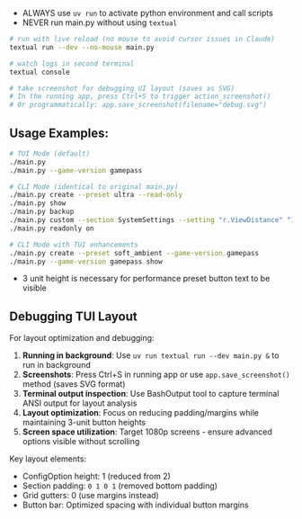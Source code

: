 
- ALWAYS use `uv run` to activate python environment and call scripts
- NEVER run main.py without using `textual`

```bash
# run with live reload (no mouse to avoid cursor issues in Claude)
textual run --dev --no-mouse main.py

# watch logs in second terminal
textual console

# take screenshot for debugging UI layout (saves as SVG)
# In the running app, press Ctrl+S to trigger action_screenshot()
# Or programmatically: app.save_screenshot(filename="debug.svg")
```

## Usage Examples:

```bash
# TUI Mode (default)
./main.py
./main.py --game-version gamepass

# CLI Mode (identical to original main.py)
./main.py create --preset ultra --read-only
./main.py show
./main.py backup
./main.py custom --section SystemSettings --setting "r.ViewDistance" "1.5"
./main.py readonly on

# CLI Mode with TUI enhancements
./main.py create --preset soft_ambient --game-version gamepass
./main.py --game-version gamepass show
```

- 3 unit height is necessary for performance preset button text to be visible

## Debugging TUI Layout

For layout optimization and debugging:

1. **Running in background**: Use `uv run textual run --dev main.py &` to run in background
2. **Screenshots**: Press Ctrl+S in running app or use `app.save_screenshot()` method (saves SVG format)
3. **Terminal output inspection**: Use BashOutput tool to capture terminal ANSI output for layout analysis
3. **Layout optimization**: Focus on reducing padding/margins while maintaining 3-unit button heights
4. **Screen space utilization**: Target 1080p screens - ensure advanced options visible without scrolling

Key layout elements:
- ConfigOption height: 1 (reduced from 2)
- Section padding: `0 1 0 1` (removed bottom padding)  
- Grid gutters: 0 (use margins instead)
- Button bar: Optimized spacing with individual button margins
